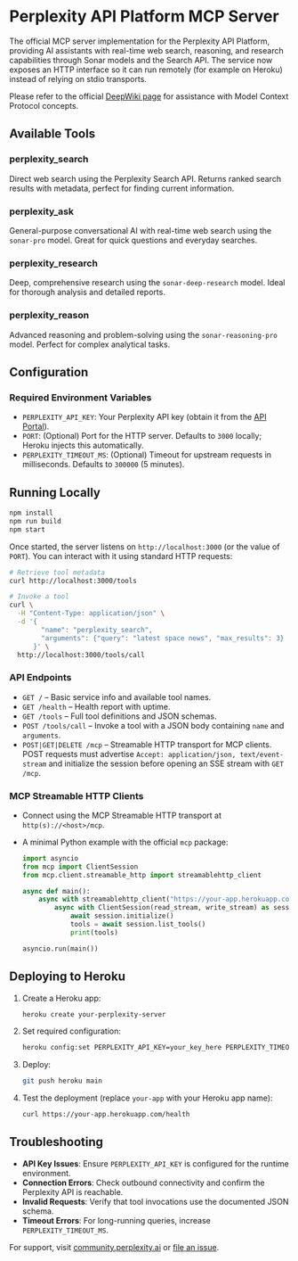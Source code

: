 # Perplexity API Platform MCP Server

The official MCP server implementation for the Perplexity API Platform, providing AI assistants with real-time web search, reasoning, and research capabilities through Sonar models and the Search API. The service now exposes an HTTP interface so it can run remotely (for example on Heroku) instead of relying on stdio transports.

Please refer to the official [DeepWiki page](https://deepwiki.com/ppl-ai/modelcontextprotocol) for assistance with Model Context Protocol concepts.

## Available Tools

### **perplexity_search**
Direct web search using the Perplexity Search API. Returns ranked search results with metadata, perfect for finding current information.

### **perplexity_ask**
General-purpose conversational AI with real-time web search using the `sonar-pro` model. Great for quick questions and everyday searches.

### **perplexity_research**
Deep, comprehensive research using the `sonar-deep-research` model. Ideal for thorough analysis and detailed reports.

### **perplexity_reason**
Advanced reasoning and problem-solving using the `sonar-reasoning-pro` model. Perfect for complex analytical tasks.

## Configuration

### Required Environment Variables
- `PERPLEXITY_API_KEY`: Your Perplexity API key (obtain it from the [API Portal](https://www.perplexity.ai/account/api/group)).
- `PORT`: (Optional) Port for the HTTP server. Defaults to `3000` locally; Heroku injects this automatically.
- `PERPLEXITY_TIMEOUT_MS`: (Optional) Timeout for upstream requests in milliseconds. Defaults to `300000` (5 minutes).

## Running Locally

```bash
npm install
npm run build
npm start
```

Once started, the server listens on `http://localhost:3000` (or the value of `PORT`). You can interact with it using standard HTTP requests:

```bash
# Retrieve tool metadata
curl http://localhost:3000/tools

# Invoke a tool
curl \
  -H "Content-Type: application/json" \
  -d '{
        "name": "perplexity_search",
        "arguments": {"query": "latest space news", "max_results": 3}
      }' \
  http://localhost:3000/tools/call
```

### API Endpoints
- `GET /` – Basic service info and available tool names.
- `GET /health` – Health report with uptime.
- `GET /tools` – Full tool definitions and JSON schemas.
- `POST /tools/call` – Invoke a tool with a JSON body containing `name` and `arguments`.
- `POST|GET|DELETE /mcp` – Streamable HTTP transport for MCP clients. POST requests must advertise `Accept: application/json, text/event-stream` and initialize the session before opening an SSE stream with `GET /mcp`.

### MCP Streamable HTTP Clients
- Connect using the MCP Streamable HTTP transport at `http(s)://<host>/mcp`.
- A minimal Python example with the official `mcp` package:

  ```python
  import asyncio
  from mcp import ClientSession
  from mcp.client.streamable_http import streamablehttp_client

  async def main():
      async with streamablehttp_client("https://your-app.herokuapp.com/mcp") as (read_stream, write_stream, _):
          async with ClientSession(read_stream, write_stream) as session:
              await session.initialize()
              tools = await session.list_tools()
              print(tools)

  asyncio.run(main())
  ```

## Deploying to Heroku

1. Create a Heroku app:
   ```bash
   heroku create your-perplexity-server
   ```
2. Set required configuration:
   ```bash
   heroku config:set PERPLEXITY_API_KEY=your_key_here PERPLEXITY_TIMEOUT_MS=600000
   ```
3. Deploy:
   ```bash
   git push heroku main
   ```
4. Test the deployment (replace `your-app` with your Heroku app name):
   ```bash
   curl https://your-app.herokuapp.com/health
   ```

## Troubleshooting

- **API Key Issues**: Ensure `PERPLEXITY_API_KEY` is configured for the runtime environment.
- **Connection Errors**: Check outbound connectivity and confirm the Perplexity API is reachable.
- **Invalid Requests**: Verify that tool invocations use the documented JSON schema.
- **Timeout Errors**: For long-running queries, increase `PERPLEXITY_TIMEOUT_MS`.

For support, visit [community.perplexity.ai](https://community.perplexity.ai) or [file an issue](https://github.com/perplexityai/modelcontextprotocol/issues).
